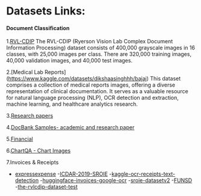 # Datasets Links: 

#### Document Classification
1.[RVL-CDIP](https://www.kaggle.com/datasets/pdavpoojan/the-rvlcdip-dataset-test)
The RVL-CDIP (Ryerson Vision Lab Complex Document Information Processing) dataset consists of 400,000 grayscale images in 16 classes, with 25,000 images per class. There are 320,000 training images, 40,000 validation images, and 40,000 test images. 

2.[Medical Lab Reports] (https://www.kaggle.com/datasets/dikshaasinghhh/bajaj)
This dataset comprises a collection of medical reports images, offering a diverse representation of clinical documentation. It serves as a valuable resource for natural language processing (NLP), OCR detection and extraction, machine learning, and healthcare analytics research.

3.[Research papers
](https://huggingface.co/datasets/jordanparker6/publaynet/tree/main/data
)

4.[DocBank Samples- academic and research paper](https://github.com/doc-analysis/DocBank/tree/master/DocBank_samples/DocBank_samples
)

5.[Financial
](https://www.kaggle.com/datasets/mehaksingal/personal-financial-dataset-for-india/
)

6.[ChartQA - Chart Images
](https://github.com/vis-nlp/ChartQA/tree/main/ChartQA%20Dataset/train
)

7.Invoices & Receipts
 - [expressexpense](https://expressexpense.com/blog/free-receipt-images-ocr-machine-learning-dataset/
)
 -[ICDAR-2019-SROIE](https://github.com/zzzDavid/ICDAR-2019-SROIE/tree/master/data/img
)
 -[kaggle-ocr-receipts-text-detection](https://www.kaggle.com/datasets/trainingdatapro/ocr-receipts-text-detection
)
 -[huggingface-invoices-google-ocr](https://huggingface.co/datasets/amaye15/invoices-google-ocr/viewer/default/train?p=2&views%5B%5D=train
)
 -[sroie-datasetv2](https://www.kaggle.com/datasets/urbikn/sroie-datasetv2
)
 -[FUNSD](https://guillaumejaume.github.io/FUNSD/download/
)
 -[the-rvlcdip-dataset-test](https://www.kaggle.com/datasets/pdavpoojan/the-rvlcdip-dataset-test)
